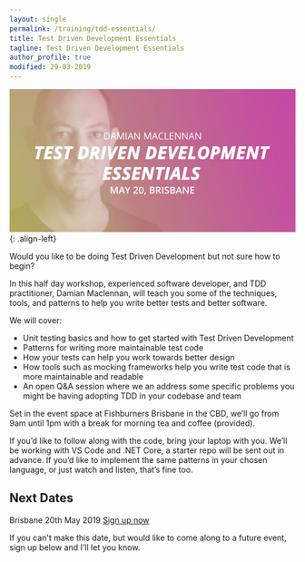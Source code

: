 ```yaml
---
layout: single
permalink: /training/tdd-essentials/
title: Test Driven Development Essentials
tagline: Test Driven Development Essentials
author_profile: true
modified: 29-03-2019
---
```



![image-center](/assets/images/tdd-essentials-cover-sm.png){: .align-left}

Would you like to be doing Test Driven Development but not sure how to begin?

In this half day workshop, experienced software developer, and TDD practitioner, Damian Maclennan, will teach you some of the techniques, tools, and patterns to help you write better tests and better software.

We will cover:
* Unit testing basics and how to get started with Test Driven Development
* Patterns for writing more maintainable test code
* How your tests can help you work towards better design
* How tools such as mocking frameworks help you write test code that is more maintainable and readable
* An open Q&A session where we an address some specific problems you might be having adopting TDD in your codebase and team

Set in the event space at Fishburners Brisbane in the CBD, we’ll go from 9am until 1pm with a break for morning tea and coffee (provided). 

If you’d like to follow along with the code, bring your laptop with you. We’ll be working with VS Code and .NET Core, a starter repo will be sent out in advance. If you’d like to implement the same patterns in your chosen language, or just watch and listen, that’s fine too.

## Next Dates
Brisbane 20th May 2019
[Sign up now](https://www.eventbrite.com/e/tdd-essentials-tickets-59809495812)

If you can't make this date, but would like to come along to a future event, sign up below and I'll let you know.

<div class="createsend-button" style="height:27px;display:inline-block;" data-listid="t/B9/6E4/DB9/9E11336FB148A8B5">
</div><script type="text/javascript">(function () { var e = document.createElement('script'); e.type = 'text/javascript'; e.async = true; e.src = ('https:' == document.location.protocol ? 'https' : 'http') + '://btn.createsend1.com/js/sb.min.js?v=3'; e.className = 'createsend-script'; var s = document.getElementsByTagName('script')[0]; s.parentNode.insertBefore(e, s); })();</script>